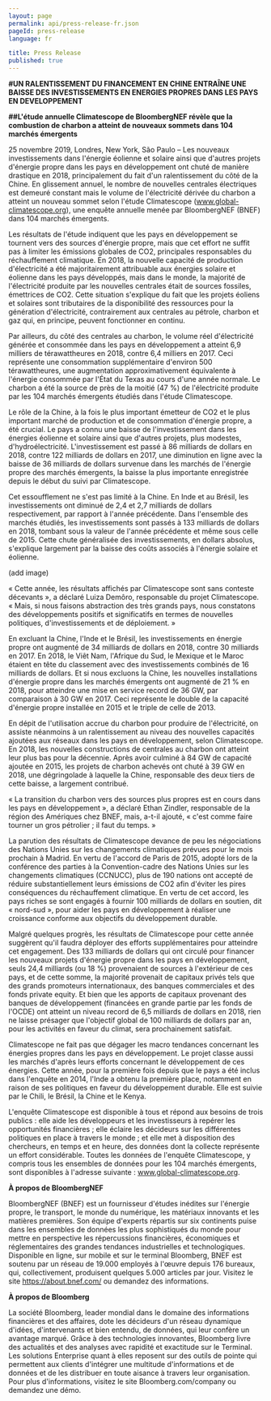 ```yaml
---
layout: page
permalink: api/press-release-fr.json
pageId: press-release
language: fr

title: Press Release
published: true
---
```


**#UN RALENTISSEMENT DU FINANCEMENT EN CHINE ENTRAÎNE UNE BAISSE DES INVESTISSEMENTS EN ENERGIES PROPRES DANS LES PAYS EN DEVELOPPEMENT**

**##L'étude annuelle Climatescope de BloombergNEF révèle que la combustion de charbon a atteint de nouveaux sommets dans 104 marchés émergents**

25 novembre 2019, Londres, New York, São Paulo – Les nouveaux investissements dans l'énergie éolienne et solaire ainsi que d'autres projets d'énergie propre dans les pays en développement ont chuté de manière drastique en 2018, principalement du fait d'un ralentissement du côté de la Chine. En glissement annuel, le nombre de nouvelles centrales électriques est demeuré constant mais le volume de l'électricité dérivée du charbon a atteint un nouveau sommet selon l'étude Climatescope (www.global-climatescope.org), une enquête annuelle menée par BloombergNEF (BNEF) dans 104 marchés émergents.

Les résultats de l'étude indiquent que les pays en développement se tournent vers des sources d'énergie propre, mais que cet effort ne suffit pas à limiter les émissions globales de CO2, principales responsables du réchauffement climatique. En 2018, la nouvelle capacité de production d'électricité a été majoritairement attribuable aux énergies solaire et éolienne dans les pays développés, mais dans le monde, la majorité de l'électricité produite par les nouvelles centrales était de sources fossiles, émettrices de CO2. Cette situation s'explique du fait que les projets éoliens et solaires sont tributaires de la disponibilité des ressources pour la génération d'électricité, contrairement aux centrales au pétrole, charbon et gaz qui, en principe, peuvent fonctionner en continu.

Par ailleurs, du côté des centrales au charbon, le volume réel d'électricité générée et consommée dans les pays en développement a atteint 6,9 milliers de térawattheures en 2018, contre 6,4 milliers en 2017. Ceci représente une consommation supplémentaire d'environ 500 térawattheures, une augmentation approximativement équivalente à l'énergie consommée par l'État du Texas au cours d'une année normale. Le charbon a été la source de près de la moitié (47 %) de l'électricité produite par les 104 marchés émergents étudiés dans l'étude Climatescope.

Le rôle de la Chine, à la fois le plus important émetteur de CO2 et le plus important marché de production et de consommation d'énergie propre, a été crucial. Le pays a connu une baisse de l'investissement dans les énergies éolienne et solaire ainsi que d'autres projets, plus modestes, d'hydroélectricité. L'investissement est passé à 86 milliards de dollars en 2018, contre 122 milliards de dollars en 2017, une diminution en ligne avec la baisse de 36 milliards de dollars survenue dans les marchés de l'énergie propre des marchés émergents, la baisse la plus importante enregistrée depuis le début du suivi par Climatescope.

Cet essoufflement ne s'est pas limité à la Chine. En Inde et au Brésil, les investissements ont diminué de 2,4 et 2,7 milliards de dollars respectivement, par rapport à l'année précédente. Dans l'ensemble des marchés étudiés, les investissements sont passés à 133 milliards de dollars en 2018, tombant sous la valeur de l'année précédente et même sous celle de 2015. Cette chute généralisée des investissements, en dollars absolus, s'explique largement par la baisse des coûts associés à l'énergie solaire et éolienne.

(add image)

« Cette année, les résultats affichés par Climatescope sont sans conteste décevants », a déclaré Luiza Demôro, responsable du projet Climatescope. « Mais, si nous faisons abstraction des très grands pays, nous constatons des développements positifs et significatifs en termes de nouvelles politiques, d'investissements et de déploiement. »

En excluant la Chine, l'Inde et le Brésil, les investissements en énergie propre ont augmenté de 34 milliards de dollars en 2018, contre 30 milliards en 2017. En 2018, le Viêt Nam, l'Afrique du Sud, le Mexique et le Maroc étaient en tête du classement avec des investissements combinés de 16 milliards de dollars. Et si nous excluons la Chine, les nouvelles installations d'énergie propre dans les marchés émergents ont augmenté de 21 % en 2018, pour atteindre une mise en service record de 36 GW, par comparaison à 30 GW en 2017. Ceci représente le double de la capacité d'énergie propre installée en 2015 et le triple de celle de 2013.

En dépit de l'utilisation accrue du charbon pour produire de l'électricité, on assiste néanmoins à un ralentissement au niveau des nouvelles capacités ajoutées aux réseaux dans les pays en développement, selon Climatescope. En 2018, les nouvelles constructions de centrales au charbon ont atteint leur plus bas pour la décennie. Après avoir culminé à 84 GW de capacité ajoutée en 2015, les projets de charbon achevés ont chuté à 39 GW en 2018, une dégringolade à laquelle la Chine, responsable des deux tiers de cette baisse, a largement contribué.

« La transition du charbon vers des sources plus propres est en cours dans les pays en développement », a déclaré Ethan Zindler, responsable de la région des Amériques chez BNEF, mais, a-t-il ajouté, « c'est comme faire tourner un gros pétrolier ; il faut du temps. »

La parution des résultats de Climatescope devance de peu les négociations des Nations Unies sur les changements climatiques prévues pour le mois prochain à Madrid. En vertu de l'accord de Paris de 2015, adopté lors de la conférence des parties à la Convention-cadre des Nations Unies sur les changements climatiques (CCNUCC), plus de 190 nations ont accepté de réduire substantiellement leurs émissions de CO2 afin d'éviter les pires conséquences du réchauffement climatique. En vertu de cet accord, les pays riches se sont engagés à fournir 100 milliards de dollars en soutien, dit « nord-sud », pour aider les pays en développement à réaliser une croissance conforme aux objectifs du développement durable.

Malgré quelques progrès, les résultats de Climatescope pour cette année suggèrent qu'il faudra déployer des efforts supplémentaires pour atteindre cet engagement. Des 133 milliards de dollars qui ont circulé pour financer les nouveaux projets d'énergie propre dans les pays en développement, seuls 24,4 milliards (ou 18 %) provenaient de sources à l'extérieur de ces pays, et de cette somme, la majorité provenait de capitaux privés tels que des grands promoteurs internationaux, des banques commerciales et des fonds private equity. Et bien que les apports de capitaux provenant des banques de développement (financées en grande partie par les fonds de l'OCDE) ont atteint un niveau record de 6,5 milliards de dollars en 2018, rien ne laisse présager que l'objectif global de 100 milliards de dollars par an, pour les activités en faveur du climat, sera prochainement satisfait.

Climatescope ne fait pas que dégager les macro tendances concernant les énergies propres dans les pays en développement. Le projet classe aussi les marchés d'après leurs efforts concernant le développement de ces énergies. Cette année, pour la première fois depuis que le pays a été inclus dans l'enquête en 2014, l'Inde a obtenu la première place, notamment en raison de ses politiques en faveur du développement durable. Elle est suivie par le Chili, le Brésil, la Chine et le Kenya.

L'enquête Climatescope est disponible à tous et répond aux besoins de trois publics : elle aide les développeurs et les investisseurs à repérer les opportunités financières ; elle éclaire les décideurs sur les différentes politiques en place à travers le monde ; et elle met à disposition des chercheurs, en temps et en heure, des données dont la collecte représente un effort considérable. Toutes les données de l'enquête Climatescope, y compris tous les ensembles de données pour les 104 marchés émergents, sont disponibles à l'adresse suivante : www.global-climatescope.org.

**À propos de BloombergNEF**

BloombergNEF (BNEF) est un fournisseur d'études inédites sur l'énergie propre, le transport, le monde du numérique, les matériaux innovants et les matières premières. Son équipe d'experts répartis sur six continents puise dans les ensembles de données les plus sophistiqués du monde pour mettre en perspective les répercussions financières, économiques et réglementaires des grandes tendances industrielles et technologiques. Disponible en ligne, sur mobile et sur le terminal Bloomberg, BNEF est soutenu par un réseau de 19.000 employés à l'œuvre depuis 176 bureaux, qui, collectivement, produisent quelques 5.000 articles par jour. Visitez le site https://about.bnef.com/ ou demandez des informations.

**À propos de Bloomberg**

La société Bloomberg, leader mondial dans le domaine des informations financières et des affaires, dote les décideurs d'un réseau dynamique d'idées, d'intervenants et bien entendu, de données, qui leur confère un avantage marqué. Grâce à des technologies innovantes, Bloomberg livre des actualités et des analyses avec rapidité et exactitude sur le Terminal. Les solutions Enterprise quant à elles reposent sur des outils de pointe qui permettent aux clients d'intégrer une multitude d'informations et de données et de les distribuer en toute aisance à travers leur organisation. Pour plus d'informations, visitez le site Bloomberg.com/company ou demandez une démo.
